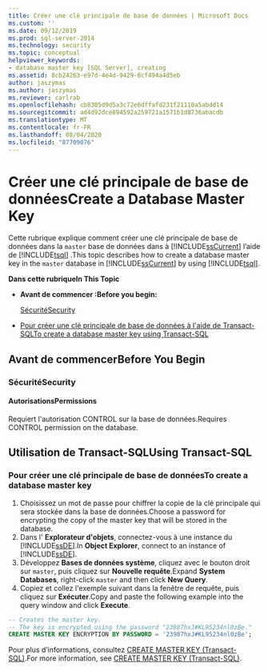 ```yaml
---
title: Créer une clé principale de base de données | Microsoft Docs
ms.custom: ''
ms.date: 09/12/2019
ms.prod: sql-server-2014
ms.technology: security
ms.topic: conceptual
helpviewer_keywords:
- database master key [SQL Server], creating
ms.assetid: 8cb24263-e97d-4e4d-9429-6cf494a4d5eb
author: jaszymas
ms.author: jaszymas
ms.reviewer: carlrab
ms.openlocfilehash: cb8305d9d5a3c72e6dffafd231f21110a5abdd14
ms.sourcegitcommit: ad4d92dce894592a259721a1571b1d8736abacdb
ms.translationtype: MT
ms.contentlocale: fr-FR
ms.lasthandoff: 08/04/2020
ms.locfileid: "87709076"
---
```

# <a name="create-a-database-master-key"></a><span data-ttu-id="d8db0-102">Créer une clé principale de base de données</span><span class="sxs-lookup"><span data-stu-id="d8db0-102">Create a Database Master Key</span></span>

<span data-ttu-id="d8db0-103">Cette rubrique explique comment créer une clé principale de base de données dans la `master` base de données dans à [!INCLUDE[ssCurrent](../../../includes/sscurrent-md.md)] l’aide de [!INCLUDE[tsql](../../../includes/tsql-md.md)] .</span><span class="sxs-lookup"><span data-stu-id="d8db0-103">This topic describes how to create a database master key in the `master` database in [!INCLUDE[ssCurrent](../../../includes/sscurrent-md.md)] by using [!INCLUDE[tsql](../../../includes/tsql-md.md)].</span></span>

<span data-ttu-id="d8db0-104">**Dans cette rubrique**</span><span class="sxs-lookup"><span data-stu-id="d8db0-104">**In This Topic**</span></span>

- <span data-ttu-id="d8db0-105">**Avant de commencer :**</span><span class="sxs-lookup"><span data-stu-id="d8db0-105">**Before you begin:**</span></span>

  [<span data-ttu-id="d8db0-106">Sécurité</span><span class="sxs-lookup"><span data-stu-id="d8db0-106">Security</span></span>](#Security)

- [<span data-ttu-id="d8db0-107">Pour créer une clé principale de base de données à l'aide de Transact-SQL</span><span class="sxs-lookup"><span data-stu-id="d8db0-107">To create a database master key using Transact-SQL</span></span>](#TsqlProcedure)

## <a name="before-you-begin"></a><a name="BeforeYouBegin"></a> <span data-ttu-id="d8db0-108">Avant de commencer</span><span class="sxs-lookup"><span data-stu-id="d8db0-108">Before You Begin</span></span>

### <a name="security"></a><a name="Security"></a> <span data-ttu-id="d8db0-109">Sécurité</span><span class="sxs-lookup"><span data-stu-id="d8db0-109">Security</span></span>

#### <a name="permissions"></a><a name="Permissions"></a> <span data-ttu-id="d8db0-110">Autorisations</span><span class="sxs-lookup"><span data-stu-id="d8db0-110">Permissions</span></span>

<span data-ttu-id="d8db0-111">Requiert l'autorisation CONTROL sur la base de données.</span><span class="sxs-lookup"><span data-stu-id="d8db0-111">Requires CONTROL permission on the database.</span></span>

## <a name="using-transact-sql"></a><a name="TsqlProcedure"></a> <span data-ttu-id="d8db0-112">Utilisation de Transact-SQL</span><span class="sxs-lookup"><span data-stu-id="d8db0-112">Using Transact-SQL</span></span>

### <a name="to-create-a-database-master-key"></a><span data-ttu-id="d8db0-113">Pour créer une clé principale de base de données</span><span class="sxs-lookup"><span data-stu-id="d8db0-113">To create a database master key</span></span>

1. <span data-ttu-id="d8db0-114">Choisissez un mot de passe pour chiffrer la copie de la clé principale qui sera stockée dans la base de données.</span><span class="sxs-lookup"><span data-stu-id="d8db0-114">Choose a password for encrypting the copy of the master key that will be stored in the database.</span></span>
2. <span data-ttu-id="d8db0-115">Dans l' **Explorateur d'objets**, connectez-vous à une instance du [!INCLUDE[ssDE](../../../includes/ssde-md.md)].</span><span class="sxs-lookup"><span data-stu-id="d8db0-115">In **Object Explorer**, connect to an instance of [!INCLUDE[ssDE](../../../includes/ssde-md.md)].</span></span>
3. <span data-ttu-id="d8db0-116">Développez **Bases de données système**, cliquez avec le bouton droit sur `master`, puis cliquez sur **Nouvelle requête**.</span><span class="sxs-lookup"><span data-stu-id="d8db0-116">Expand **System Databases**, right-click `master` and then click **New Query**.</span></span>
4. <span data-ttu-id="d8db0-117">Copiez et collez l'exemple suivant dans la fenêtre de requête, puis cliquez sur **Exécuter**.</span><span class="sxs-lookup"><span data-stu-id="d8db0-117">Copy and paste the following example into the query window and click **Execute**.</span></span>

  ```sql
  -- Creates the master key.
  -- The key is encrypted using the password "23987hxJ#KL95234nl0zBe."
  CREATE MASTER KEY ENCRYPTION BY PASSWORD = '23987hxJ#KL95234nl0zBe';
```

<span data-ttu-id="d8db0-118">Pour plus d’informations, consultez [CREATE MASTER KEY &#40;Transact-SQL&#41;](/sql/t-sql/statements/create-master-key-transact-sql).</span><span class="sxs-lookup"><span data-stu-id="d8db0-118">For more information, see [CREATE MASTER KEY &#40;Transact-SQL&#41;](/sql/t-sql/statements/create-master-key-transact-sql).</span></span>
